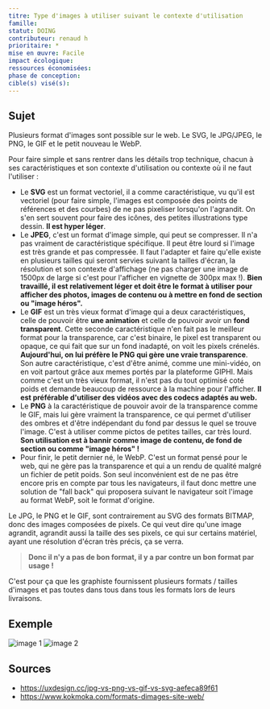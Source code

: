 ```yaml
---
titre: Type d'images à utiliser suivant le contexte d'utilisation
famille: 
statut: DOING
contributeur: renaud h
prioritaire: *
mise en œuvre: Facile
impact écologique: 
ressources économisées:
phase de conception: 
cible(s) visé(s):
---
```


## Sujet

Plusieurs format d'images sont possible sur le web. Le  SVG, le JPG/JPEG, le PNG, le GIF et le petit nouveau le WebP.

Pour faire simple et sans rentrer dans les détails trop technique, chacun à ses caractéristiques et son contexte d'utilisation ou contexte où il ne faut l'utiliser :

- Le **SVG** est un format vectoriel, il a comme caractéristique, vu qu'il est vectoriel (pour faire simple, l'images est composée des points de références et des courbes) de ne pas pixeliser lorsqu'on l'agrandit.
On s'en sert souvent pour faire des icônes, des petites illustrations type dessin. **Il est hyper léger**.
- Le **JPEG**, c'est un format d'image simple, qui peut se compresser. Il n'a pas vraiment de caractéristique spécifique. Il peut être lourd si l'image est très grande et pas compressée. Il faut l'adapter et faire qu'elle existe en plusieurs tailles qui seront servies suivant la tailles d'écran, la résolution et son contexte d'affichage (ne pas charger une image de 1500px de large si c'est pour l'afficher en vignette de 300px max !).
**Bien travaillé, il est relativement léger et doit être le format à utiliser pour afficher des photos, images de contenu ou à mettre en fond de section ou "image héros".**
- Le **GIF** est un très vieux format d'image qui a deux caractéristiques, celle de pouvoir être **une animation** et celle de pouvoir avoir un **fond transparent**. Cette seconde caractéristique n'en fait pas le meilleur format pour la transparence, car c'est binaire, le pixel est transparent ou opaque, ce qui fait que sur un fond inadapté, on voit les pixels crénelés. **Aujourd'hui, on lui préfère le PNG qui gère une vraie transparence**.
Son autre caractéristique, c'est d'être animé, comme une mini-vidéo, on en voit partout grâce aux memes portés par la plateforme GIPHI. Mais comme c'est un très vieux format, il n'est pas du tout optimisé coté poids et demande beaucoup de ressource à la machine pour l'afficher. **Il est préférable d'utiliser des vidéos avec des codecs adaptés au web.**
- Le **PNG** à la caractéristique de pouvoir avoir de la transparence comme le GIF, mais lui gère vraiment la transparence, ce qui permet d'utiliser des ombres et d'être indépendant du fond par dessus le quel se trouve l'image. C'est à utiliser comme pictos de petites tailles, car très lourd. **Son utilisation est à bannir comme image de contenu, de fond de section ou comme "image héros" !**
- Pour finir, le petit dernier né, le WebP. C'est un format pensé pour le web, qui ne gère pas la transparence et qui a un rendu de qualité malgré un fichier de petit poids. Son seul inconvénient est de ne pas être encore pris en compte par tous les navigateurs, il faut donc mettre une solution de "fall back" qui proposera suivant le navigateur soit l'image au format WebP, soit le format d'origine.

Le JPG, le PNG et le GIF, sont contrairement au SVG des formats BITMAP, donc des images composées de pixels. Ce qui veut dire qu'une image agrandit, agrandit aussi la taille des ses pixels, ce qui sur certains matériel, ayant une résolution d'écran très précis, ça se verra.

> **Donc il n'y a pas de bon format, il y a par contre un bon format par usage !**

C'est pour ça que les graphiste fournissent plusieurs formats / tailles d'images et pas toutes dans tous dans tous les formats lors de leurs livraisons.

## Exemple

![image 1](image1.png)
![image 2](image2.png)


## Sources

- https://uxdesign.cc/jpg-vs-png-vs-gif-vs-svg-aefeca89f61
- https://www.kokmoka.com/formats-dimages-site-web/
